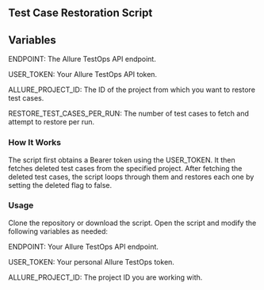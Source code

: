 ## Test Case Restoration Script

## Variables
ENDPOINT: The Allure TestOps API endpoint.

USER_TOKEN: Your Allure TestOps API token.

ALLURE_PROJECT_ID: The ID of the project from which you want to restore test cases.

RESTORE_TEST_CASES_PER_RUN: The number of test cases to fetch and attempt to restore per run.


### How It Works
The script first obtains a Bearer token using the USER_TOKEN.
It then fetches deleted test cases from the specified project.
After fetching the deleted test cases, the script loops through them and restores each one by setting the deleted flag to false.
### Usage
Clone the repository or download the script.
Open the script and modify the following variables as needed:

ENDPOINT: Your Allure TestOps API endpoint.

USER_TOKEN: Your personal Allure TestOps token.

ALLURE_PROJECT_ID: The project ID you are working with.


